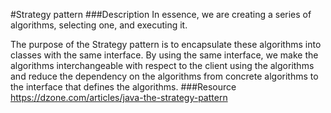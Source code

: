 #Strategy pattern
###Description
In essence, we are creating a series of algorithms, selecting one, and executing it.

The purpose of the Strategy pattern is to encapsulate these algorithms into classes 
with the same interface. By using the same interface, we make the algorithms interchangeable
with respect to the client using the algorithms and reduce the dependency on the algorithms from concrete algorithms
to the interface that defines the algorithms.
###Resource 
https://dzone.com/articles/java-the-strategy-pattern